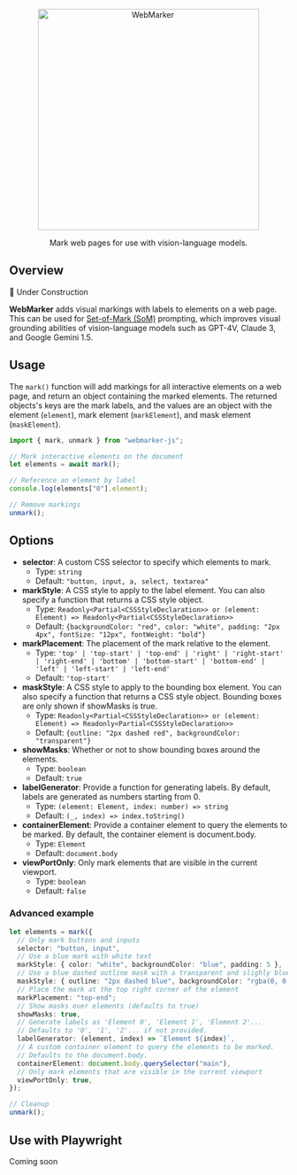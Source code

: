 <p align="center">
  <picture>
    <source media="(prefers-color-scheme: dark)" srcset="https://github.com/reidbarber/webmarker/assets/8961049/cd3fd0ff-b31f-42b3-b225-207ffded1640">
    <img width="400px" alt="WebMarker" src="https://github.com/reidbarber/webmarker/assets/8961049/b017e0c2-a2f7-4b4d-a1e9-9b2cc91d8ae6">
  </picture>
</p>

<p align="center">
Mark web pages for use with vision-language models.
</p>

## Overview

🚧 Under Construction

**WebMarker** adds visual markings with labels to elements on a web page. This can be used for [Set-of-Mark (SoM)](https://github.com/microsoft/SoM) prompting, which improves visual grounding abilities of vision-language models such as GPT-4V, Claude 3, and Google Gemini 1.5.

## Usage

The `mark()` function will add markings for all interactive elements on a web page, and return an object containing the marked elements. The returned objects's keys are the mark labels, and the values are an object with the element (`element`), mark element (`markElement`), and mask element (`maskElement`).

```javascript
import { mark, unmark } from "webmarker-js";

// Mark interactive elements on the document
let elements = await mark();

// Reference an element by label
console.log(elements["0"].element);

// Remove markings
unmark();
```

## Options

- **selector**: A custom CSS selector to specify which elements to mark.
  - Type: `string`
  - Default: `"button, input, a, select, textarea"`
- **markStyle**: A CSS style to apply to the label element. You can also specify a function that returns a CSS style object.
  - Type: `Readonly<Partial<CSSStyleDeclaration>> or (element: Element) => Readonly<Partial<CSSStyleDeclaration>>`
  - Default: `{backgroundColor: "red", color: "white", padding: "2px 4px", fontSize: "12px", fontWeight: "bold"}`
- **markPlacement**: The placement of the mark relative to the element.
  - Type: `'top' | 'top-start' | 'top-end' | 'right' | 'right-start' | 'right-end' | 'bottom' | 'bottom-start' | 'bottom-end' | 'left' | 'left-start' | 'left-end'`
  - Default: `'top-start'`
- **maskStyle**: A CSS style to apply to the bounding box element. You can also specify a function that returns a CSS style object. Bounding boxes are only shown if showMasks is true.
  - Type: `Readonly<Partial<CSSStyleDeclaration>> or (element: Element) => Readonly<Partial<CSSStyleDeclaration>>`
  - Default: `{outline: "2px dashed red", backgroundColor: "transparent"}`
- **showMasks**: Whether or not to show bounding boxes around the elements.
  - Type: `boolean`
  - Default: `true`
- **labelGenerator**: Provide a function for generating labels. By default, labels are generated as numbers starting from 0.
  - Type: `(element: Element, index: number) => string`
  - Default: `(_, index) => index.toString()`
- **containerElement**: Provide a container element to query the elements to be marked. By default, the container element is document.body.
  - Type: `Element`
  - Default: `document.body`
- **viewPortOnly**: Only mark elements that are visible in the current viewport.
  - Type: `boolean`
  - Default: `false`

### Advanced example

```typescript
let elements = mark({
  // Only mark buttons and inputs
  selector: "button, input",
  // Use a blue mark with white text
  markStyle: { color: "white", backgroundColor: "blue", padding: 5 },
  // Use a blue dashed outline mask with a transparent and slighly blue background
  maskStyle: { outline: "2px dashed blue", backgroundColor: "rgba(0, 0, 255, 0.1)"},
  // Place the mark at the top right corner of the element
  markPlacement: "top-end";
  // Show masks over elements (defaults to true)
  showMasks: true,
  // Generate labels as 'Element 0', 'Element 1', 'Element 2'...
  // Defaults to '0', '1', '2'... if not provided.
  labelGenerator: (element, index) => `Element ${index}`,
  // A custom container element to query the elements to be marked.
  // Defaults to the document.body.
  containerElement: document.body.querySelector("main"),
  // Only mark elements that are visible in the current viewport
  viewPortOnly: true,
});

// Cleanup
unmark();
```

## Use with Playwright

Coming soon
